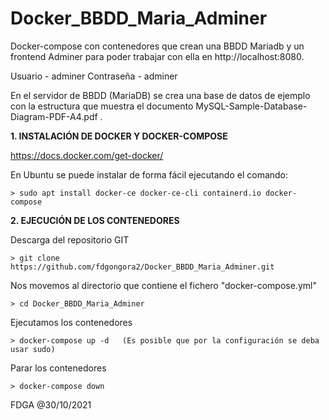 # Docker_BBDD_Maria_Adminer
Docker-compose con contenedores que crean una BBDD Mariadb y un frontend Adminer para poder trabajar con ella en http://localhost:8080. 

   Usuario - adminer
   Contraseña - adminer

En el servidor de BBDD (MariaDB) se crea una base de datos de ejemplo con la estructura que muestra el documento MySQL-Sample-Database-Diagram-PDF-A4.pdf .

**1. INSTALACIÓN DE DOCKER Y DOCKER-COMPOSE**

https://docs.docker.com/get-docker/

En Ubuntu se puede instalar de forma fácil ejecutando el comando:

    > sudo apt install docker-ce docker-ce-cli containerd.io docker-compose


**2. EJECUCIÓN DE LOS CONTENEDORES**

Descarga del repositorio GIT

    > git clone https://github.com/fdgongora2/Docker_BBDD_Maria_Adminer.git

Nos movemos al directorio que contiene el fichero "docker-compose.yml"

    > cd Docker_BBDD_Maria_Adminer

Ejecutamos los contenedores

    > docker-compose up -d   (Es posible que por la configuración se deba usar sudo)

Parar los contenedores 

    > docker-compose down

FDGA @30/10/2021